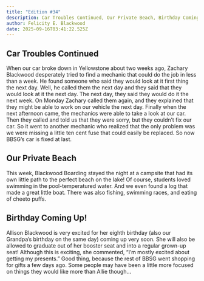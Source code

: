```yaml
---
title: "Edition #34"
description: Car Troubles Continued, Our Private Beach, Birthday Coming Up!
author: Felicity E. Blackwood
date: 2025-09-16T03:41:22.525Z
---
```

## Car Troubles Continued

When our car broke down in Yellowstone about two weeks ago, Zachary Blackwood desperately tried to find a mechanic that could do the job in less than a week. He found someone who said they would look at it first thing the next day. Well, he called them the next day and they said that they would look at it the next day. The next day, they said they would do it the next week. On Monday Zachary called them again, and they explained that they might be able to work on our vehicle the next day. Finally when the next afternoon came, the mechanics were able to take a look at our car. Then they called and told us that they were sorry, but they couldn’t fix our car. So it went to another mechanic who realized that the only problem was we were missing a little ten cent fuse that could easily be replaced. So now BBSG’s car is fixed at last.

## Our Private Beach 

This week, Blackwood Boarding stayed the night at a campsite that had its own little path to the perfect beach on the lake! Of course, students loved swimming in the pool-temperatured water. And we even found a log that made a great little boat. There was also fishing, swimming races, and eating of cheeto puffs. 

## Birthday Coming Up! 

Allison Blackwood is very excited for her eighth birthday (also our Grandpa’s birthday on the same day) coming up very soon. She will also be allowed to graduate out of her booster seat and into a regular grown-up seat! Although this is exciting, she commented, “I’m mostly excited about getting my presents.” Good thing, because the rest of BBSG went shopping for gifts a few days ago. Some people may have been a little more focused on things they would like more than Allie though…